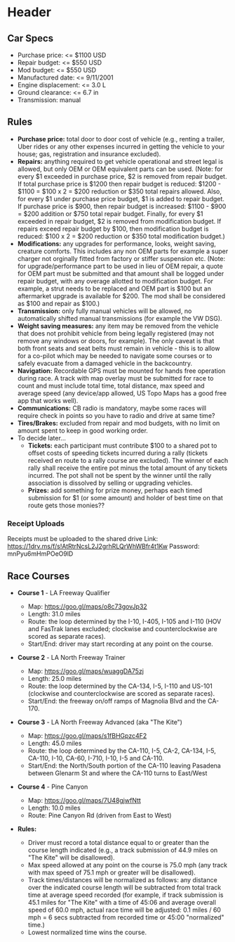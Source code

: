 <!-- TITLE: Rally Cars -->
<!-- SUBTITLE: A quick summary of Rally Cars -->

# Header

## Car Specs
* Purchase price: <= $1100 USD
* Repair budget: <= $550 USD
* Mod budget: <= $550 USD
* Manufactured date: <= 9/11/2001
* Engine displacement: <= 3.0 L
* Ground clearance: <= 6.7 in
* Transmission: manual

## Rules
* **Purchase price:** total door to door cost of vehicle (e.g., renting a trailer, Uber rides or any other expenses incurred in getting the vehicle to your house; gas, registration and insurance excluded).
* **Repairs:** anything required to get vehicle operational and street legal is allowed, but only OEM or OEM equivalent parts can be used. (Note: for every $1 exceeded in purchase price, $2 is removed from repair budget. If total purchase price is $1200 then repair budget is reduced: $1200 - $1100 = $100 x 2 = $200 reduction or $350 total repairs allowed.  Also, for every $1 under purchase price budget, $1 is added to repair budget. If purchase price is $900, then repair budget is increased: $1100 - $900 = $200 addition or $750 total repair budget. Finally, for every $1 exceeded in repair budget, $2 is removed from modification budget.  If repairs exceed repair budget by $100, then modification budget is reduced: $100 x 2 = $200 reduction or $350 total modification budget.)
* **Modifications:** any upgrades for performance, looks, weight saving, creature comforts. This includes any non OEM parts for example a super charger not orginally fitted from factory or stiffer suspension etc.  (Note: for upgrade/performance part to be used in lieu of OEM repair, a quote for OEM part must be submitted and that amount shall be logged under repair budget, with any overage allotted to modification budget. For example, a strut needs to be replaced and OEM part is $100 but an aftermarket upgrade is available for $200.  The mod shall be considered as $100 and repair as $100.)
* **Transmission:** only fully manual vehicles will be allowed, no automatically shifted manual transmissions (for example the VW DSG).
* **Weight saving measures:** any item may be removed from the vehicle that does not prohibit vehicle from being legally registered (may not remove any windows or doors, for example). The only caveat is that both front seats and seat belts must remain in vehicle - this is to allow for a co-pilot which may be needed to navigate some courses or to safely evacuate from a damaged vehicle in the backcountry.
* **Navigation:** Recordable GPS must be mounted for hands free operation during race.  A track with map overlay must be submitted for race to count and must include total time, total distance, max speed and average speed (any device/app allowed, US Topo Maps has a good free app that works well).
* **Communications:** CB radio is mandatory, maybe some races will require check in points so you have to radio and drive at same time?
* **Tires/Brakes:** excluded from repair and mod budgets, with no limit on amount spent to keep in good working order.
* To decide later...
	* **Tickets:** each participant must contribute $100 to a shared pot to offset costs of speeding tickets incurred during a rally (tickets received en route to a rally course are excluded). The winner of each rally shall receive the entire pot minus the total amount of any tickets incurred.  The pot shall not be spent by the winner until the rally association is dissolved by selling or upgrading vehicles.
	* **Prizes:** add something for prize money, perhaps each timed submission for $1 (or some amount) and holder of best time on that route gets those monies??

### Receipt Uploads
Receipts must be uploaded to the shared drive 
Link: https://1drv.ms/f/s!AtRtrNcsL2J2grhRLQrWhWBfr4t1Kw
Password: mnPyu6mHmPOeO9lD


## Race Courses
* **Course 1** - LA Freeway Qualifier
	* Map:  https://goo.gl/maps/o8c73govJp32
	* Length: 31.0 miles
	* Route: the loop determined by the I-10, I-405, I-105 and I-110 (HOV and FasTrak lanes excluded; clockwise and counterclockwise are scored as separate races).
	* Start/End: driver may start recording at any point on the course.

* **Course 2** - LA North Freeway Trainer
	* Map: https://goo.gl/maps/wuaggDA75zj
	* Length: 25.0 miles
	* Route: the loop determined by the CA-134, I-5, I-110 and US-101 (clockwise and counterclockwise are scored as separate races).
	* Start/End: the freeway on/off ramps of Magnolia Blvd and the CA-170.

* **Course 3** - LA North Freeway Advanced (aka "The Kite")
	* Map: https://goo.gl/maps/s1fBHGpzc4F2
	* Length: 45.0 miles
	* Route: the loop determined by the CA-110, I-5, CA-2, CA-134, I-5, CA-110, I-10, CA-60, I-710, I-10, I-5 and CA-110.
	* Start/End: the North/South portion of the CA-110 leaving Pasadena between Glenarm St and where the CA-110 turns to East/West

* **Course 4** - Pine Canyon
	* Map: https://goo.gl/maps/7U48gjwfNtt
	* Length: 10.0 miles
	* Route: Pine Canyon Rd (driven from East to West)


*  **Rules:**
	* Driver must record a total distance equal to or greater than the course length indicated (e.g., a track submission of 44.9 miles on "The Kite" will be disallowed).
	* Max speed allowed at any point on the course is 75.0 mph (any track with max speed of 75.1 mph or greater will be disallowed).
	* Track times/distances will be normalized as follows: any distance over the indicated course length will be subtracted from total track time at average speed recorded (for example, if track submission is 45.1 miles for "The Kite" with a time of 45:06 and average overall speed of 60.0 mph, actual race time will be adjusted: 0.1 miles / 60 mph = 6 secs subtracted from recorded time or 45:00 "normalized" time.)
	* Lowest normalized time wins the course.